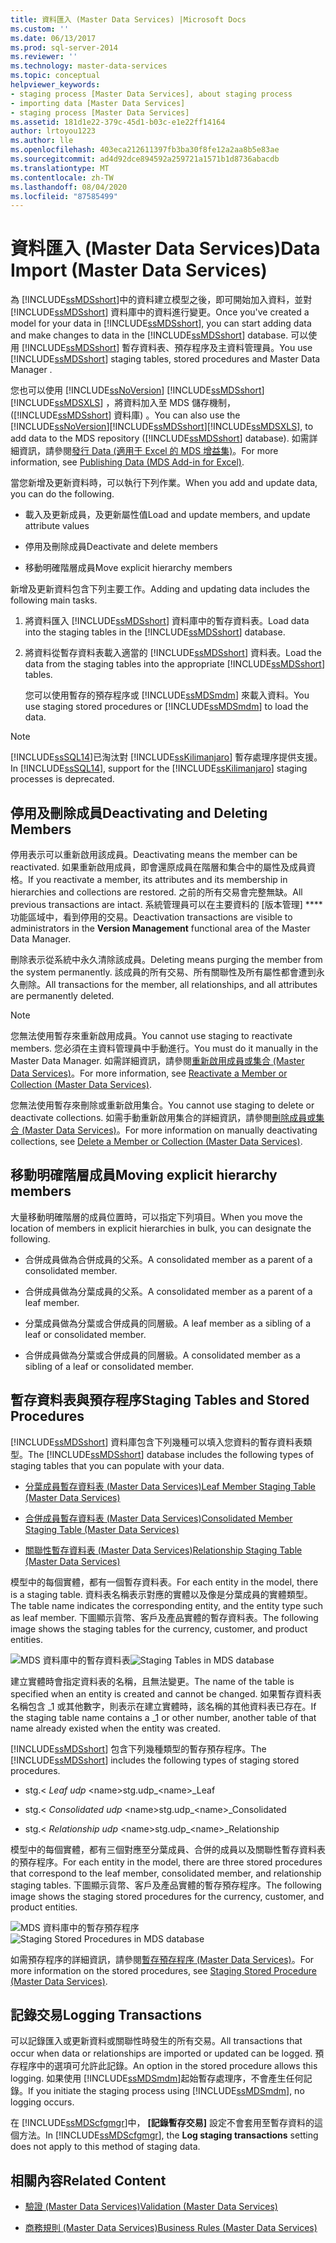 ```yaml
---
title: 資料匯入 (Master Data Services) |Microsoft Docs
ms.custom: ''
ms.date: 06/13/2017
ms.prod: sql-server-2014
ms.reviewer: ''
ms.technology: master-data-services
ms.topic: conceptual
helpviewer_keywords:
- staging process [Master Data Services], about staging process
- importing data [Master Data Services]
- staging process [Master Data Services]
ms.assetid: 181d1e22-379c-45d1-b03c-e1e22ff14164
author: lrtoyou1223
ms.author: lle
ms.openlocfilehash: 403eca212611397fb3ba30f8fe12a2aa8b5e83ae
ms.sourcegitcommit: ad4d92dce894592a259721a1571b1d8736abacdb
ms.translationtype: MT
ms.contentlocale: zh-TW
ms.lasthandoff: 08/04/2020
ms.locfileid: "87585499"
---
```

# <a name="data-import-master-data-services"></a><span data-ttu-id="f4520-102">資料匯入 (Master Data Services)</span><span class="sxs-lookup"><span data-stu-id="f4520-102">Data Import (Master Data Services)</span></span>
  <span data-ttu-id="f4520-103">為 [!INCLUDE[ssMDSshort](../includes/ssmdsshort-md.md)]中的資料建立模型之後，即可開始加入資料，並對 [!INCLUDE[ssMDSshort](../includes/ssmdsshort-md.md)] 資料庫中的資料進行變更。</span><span class="sxs-lookup"><span data-stu-id="f4520-103">Once you've created a model for your data in [!INCLUDE[ssMDSshort](../includes/ssmdsshort-md.md)], you can start adding data and make changes to data in the [!INCLUDE[ssMDSshort](../includes/ssmdsshort-md.md)] database.</span></span>   <span data-ttu-id="f4520-104">可以使用 [!INCLUDE[ssMDSshort](../includes/ssmdsshort-md.md)] 暫存資料表、預存程序及主資料管理員。</span><span class="sxs-lookup"><span data-stu-id="f4520-104">You use [!INCLUDE[ssMDSshort](../includes/ssmdsshort-md.md)] staging tables, stored procedures and Master Data Manager .</span></span>

 <span data-ttu-id="f4520-105">您也可以使用 [!INCLUDE[ssNoVersion](../includes/ssnoversion-md.md)] [!INCLUDE[ssMDSshort](../includes/ssmdsshort-md.md)] [!INCLUDE[ssMDSXLS](../includes/ssmdsxls-md.md)] ，將資料加入至 MDS 儲存機制， ([!INCLUDE[ssMDSshort](../includes/ssmdsshort-md.md)] 資料庫) 。</span><span class="sxs-lookup"><span data-stu-id="f4520-105">You can also use the [!INCLUDE[ssNoVersion](../includes/ssnoversion-md.md)][!INCLUDE[ssMDSshort](../includes/ssmdsshort-md.md)][!INCLUDE[ssMDSXLS](../includes/ssmdsxls-md.md)], to add data to the MDS repository ([!INCLUDE[ssMDSshort](../includes/ssmdsshort-md.md)] database).</span></span> <span data-ttu-id="f4520-106">如需詳細資訊，請參閱[發行 Data &#40;適用于 Excel 的 MDS 增益集&#41;](microsoft-excel-add-in/overview-importing-data-from-excel-mds-add-in-for-excel.md)。</span><span class="sxs-lookup"><span data-stu-id="f4520-106">For more information, see [Publishing Data &#40;MDS Add-in for Excel&#41;](microsoft-excel-add-in/overview-importing-data-from-excel-mds-add-in-for-excel.md).</span></span>

 <span data-ttu-id="f4520-107">當您新增及更新資料時，可以執行下列作業。</span><span class="sxs-lookup"><span data-stu-id="f4520-107">When you add and update data, you can do the following.</span></span>

-   <span data-ttu-id="f4520-108">載入及更新成員，及更新屬性值</span><span class="sxs-lookup"><span data-stu-id="f4520-108">Load and update members, and update attribute values</span></span>

-   <span data-ttu-id="f4520-109">停用及刪除成員</span><span class="sxs-lookup"><span data-stu-id="f4520-109">Deactivate and delete members</span></span>

-   <span data-ttu-id="f4520-110">移動明確階層成員</span><span class="sxs-lookup"><span data-stu-id="f4520-110">Move explicit hierarchy members</span></span>

 <span data-ttu-id="f4520-111">新增及更新資料包含下列主要工作。</span><span class="sxs-lookup"><span data-stu-id="f4520-111">Adding and updating data  includes the following main tasks.</span></span>

1.  <span data-ttu-id="f4520-112">將資料匯入 [!INCLUDE[ssMDSshort](../includes/ssmdsshort-md.md)] 資料庫中的暫存資料表。</span><span class="sxs-lookup"><span data-stu-id="f4520-112">Load data into the staging tables in the [!INCLUDE[ssMDSshort](../includes/ssmdsshort-md.md)] database.</span></span>

2.  <span data-ttu-id="f4520-113">將資料從暫存資料表載入適當的 [!INCLUDE[ssMDSshort](../includes/ssmdsshort-md.md)] 資料表。</span><span class="sxs-lookup"><span data-stu-id="f4520-113">Load the data from the staging tables into the appropriate [!INCLUDE[ssMDSshort](../includes/ssmdsshort-md.md)] tables.</span></span>

     <span data-ttu-id="f4520-114">您可以使用暫存的預存程序或 [!INCLUDE[ssMDSmdm](../includes/ssmdsmdm-md.md)] 來載入資料。</span><span class="sxs-lookup"><span data-stu-id="f4520-114">You use staging stored procedures or [!INCLUDE[ssMDSmdm](../includes/ssmdsmdm-md.md)] to load the data.</span></span>

> [!NOTE]
>  <span data-ttu-id="f4520-115">[!INCLUDE[ssSQL14](../includes/sssql14-md.md)]已淘汰對 [!INCLUDE[ssKilimanjaro](../includes/sskilimanjaro-md.md)] 暫存處理序提供支援。</span><span class="sxs-lookup"><span data-stu-id="f4520-115">In [!INCLUDE[ssSQL14](../includes/sssql14-md.md)], support for the [!INCLUDE[ssKilimanjaro](../includes/sskilimanjaro-md.md)] staging processes is deprecated.</span></span>

## <a name="deactivating-and-deleting-members"></a><span data-ttu-id="f4520-116">停用及刪除成員</span><span class="sxs-lookup"><span data-stu-id="f4520-116">Deactivating and Deleting Members</span></span>
 <span data-ttu-id="f4520-117">停用表示可以重新啟用該成員。</span><span class="sxs-lookup"><span data-stu-id="f4520-117">Deactivating means the member can be reactivated.</span></span> <span data-ttu-id="f4520-118">如果重新啟用成員，即會還原成員在階層和集合中的屬性及成員資格。</span><span class="sxs-lookup"><span data-stu-id="f4520-118">If you reactivate a member, its attributes and its membership in hierarchies and collections are restored.</span></span> <span data-ttu-id="f4520-119">之前的所有交易會完整無缺。</span><span class="sxs-lookup"><span data-stu-id="f4520-119">All previous transactions are intact.</span></span> <span data-ttu-id="f4520-120">系統管理員可以在主要資料的 [版本管理] \*\*\*\* 功能區域中，看到停用的交易。</span><span class="sxs-lookup"><span data-stu-id="f4520-120">Deactivation transactions are visible to administrators in the **Version Management** functional area of the Master Data Manager.</span></span>

 <span data-ttu-id="f4520-121">刪除表示從系統中永久清除該成員。</span><span class="sxs-lookup"><span data-stu-id="f4520-121">Deleting means purging the member from the system permanently.</span></span> <span data-ttu-id="f4520-122">該成員的所有交易、所有關聯性及所有屬性都會遭到永久刪除。</span><span class="sxs-lookup"><span data-stu-id="f4520-122">All transactions for the member, all relationships, and all attributes are permanently deleted.</span></span>

> [!NOTE]
>  <span data-ttu-id="f4520-123">您無法使用暫存來重新啟用成員。</span><span class="sxs-lookup"><span data-stu-id="f4520-123">You cannot use staging to reactivate members.</span></span> <span data-ttu-id="f4520-124">您必須在主資料管理員中手動進行。</span><span class="sxs-lookup"><span data-stu-id="f4520-124">You must do it manually in the Master Data Manager.</span></span> <span data-ttu-id="f4520-125">如需詳細資訊，請參閱[重新啟用成員或集合 &#40;Master Data Services&#41;](reactivate-a-member-or-collection-master-data-services.md)。</span><span class="sxs-lookup"><span data-stu-id="f4520-125">For more information, see [Reactivate a Member or Collection &#40;Master Data Services&#41;](reactivate-a-member-or-collection-master-data-services.md).</span></span>
> 
>  <span data-ttu-id="f4520-126">您無法使用暫存來刪除或重新啟用集合。</span><span class="sxs-lookup"><span data-stu-id="f4520-126">You cannot use staging to delete or deactivate collections.</span></span> <span data-ttu-id="f4520-127">如需手動重新啟用集合的詳細資訊，請參閱[刪除成員或集合 &#40;Master Data Services&#41;](../../2014/master-data-services/delete-a-member-or-collection-master-data-services.md)。</span><span class="sxs-lookup"><span data-stu-id="f4520-127">For more information on manually deactivating collections, see [Delete a Member or Collection &#40;Master Data Services&#41;](../../2014/master-data-services/delete-a-member-or-collection-master-data-services.md).</span></span>

## <a name="moving-explicit-hierarchy-members"></a><span data-ttu-id="f4520-128">移動明確階層成員</span><span class="sxs-lookup"><span data-stu-id="f4520-128">Moving explicit hierarchy members</span></span>
 <span data-ttu-id="f4520-129">大量移動明確階層的成員位置時，可以指定下列項目。</span><span class="sxs-lookup"><span data-stu-id="f4520-129">When you move the location of members in explicit hierarchies in bulk, you can designate the following.</span></span>

-   <span data-ttu-id="f4520-130">合併成員做為合併成員的父系。</span><span class="sxs-lookup"><span data-stu-id="f4520-130">A consolidated member as a parent of a consolidated member.</span></span>

-   <span data-ttu-id="f4520-131">合併成員做為分葉成員的父系。</span><span class="sxs-lookup"><span data-stu-id="f4520-131">A consolidated member as a parent of a leaf member.</span></span>

-   <span data-ttu-id="f4520-132">分葉成員做為分葉或合併成員的同層級。</span><span class="sxs-lookup"><span data-stu-id="f4520-132">A leaf member as a sibling of a leaf or consolidated member.</span></span>

-   <span data-ttu-id="f4520-133">合併成員做為分葉或合併成員的同層級。</span><span class="sxs-lookup"><span data-stu-id="f4520-133">A consolidated member as a sibling of a leaf or consolidated member.</span></span>

## <a name="staging-tables-and-stored-procedures"></a><span data-ttu-id="f4520-134">暫存資料表與預存程序</span><span class="sxs-lookup"><span data-stu-id="f4520-134">Staging Tables and Stored Procedures</span></span>
 <span data-ttu-id="f4520-135">[!INCLUDE[ssMDSshort](../includes/ssmdsshort-md.md)] 資料庫包含下列幾種可以填入您資料的暫存資料表類型。</span><span class="sxs-lookup"><span data-stu-id="f4520-135">The [!INCLUDE[ssMDSshort](../includes/ssmdsshort-md.md)] database includes the following types of staging tables that you can populate with your  data.</span></span>

-   [<span data-ttu-id="f4520-136">分葉成員暫存資料表 &#40;Master Data Services&#41;</span><span class="sxs-lookup"><span data-stu-id="f4520-136">Leaf Member Staging Table &#40;Master Data Services&#41;</span></span>](../../2014/master-data-services/leaf-member-staging-table-master-data-services.md)

-   [<span data-ttu-id="f4520-137">合併成員暫存資料表 &#40;Master Data Services&#41;</span><span class="sxs-lookup"><span data-stu-id="f4520-137">Consolidated Member Staging Table &#40;Master Data Services&#41;</span></span>](../../2014/master-data-services/consolidated-member-staging-table-master-data-services.md)

-   [<span data-ttu-id="f4520-138">關聯性暫存資料表 &#40;Master Data Services&#41;</span><span class="sxs-lookup"><span data-stu-id="f4520-138">Relationship Staging Table &#40;Master Data Services&#41;</span></span>](../../2014/master-data-services/relationship-staging-table-master-data-services.md)

 <span data-ttu-id="f4520-139">模型中的每個實體，都有一個暫存資料表。</span><span class="sxs-lookup"><span data-stu-id="f4520-139">For each entity in the model, there is a staging table.</span></span> <span data-ttu-id="f4520-140">資料表名稱表示對應的實體以及像是分葉成員的實體類型。</span><span class="sxs-lookup"><span data-stu-id="f4520-140">The table name indicates the corresponding entity, and the entity type such as leaf member.</span></span> <span data-ttu-id="f4520-141">下圖顯示貨幣、客戶及產品實體的暫存資料表。</span><span class="sxs-lookup"><span data-stu-id="f4520-141">The following image shows the staging tables for the currency, customer, and product entities.</span></span>

 <span data-ttu-id="f4520-142">![MDS 資料庫中的暫存資料表](../../2014/master-data-services/media/mds-stagingtables.png "MDS 資料庫中的暫存資料表")</span><span class="sxs-lookup"><span data-stu-id="f4520-142">![Staging Tables in MDS database](../../2014/master-data-services/media/mds-stagingtables.png "Staging Tables in MDS database")</span></span>

 <span data-ttu-id="f4520-143">建立實體時會指定資料表的名稱，且無法變更。</span><span class="sxs-lookup"><span data-stu-id="f4520-143">The name of the  table is specified when an entity is created and cannot be changed.</span></span> <span data-ttu-id="f4520-144">如果暫存資料表名稱包含 _1 或其他數字，則表示在建立實體時，該名稱的其他資料表已存在。</span><span class="sxs-lookup"><span data-stu-id="f4520-144">If the staging table name contains a _1 or other number, another table of that name already existed when the entity was created.</span></span>

 <span data-ttu-id="f4520-145">[!INCLUDE[ssMDSshort](../includes/ssmdsshort-md.md)] 包含下列幾種類型的暫存預存程序。</span><span class="sxs-lookup"><span data-stu-id="f4520-145">The [!INCLUDE[ssMDSshort](../includes/ssmdsshort-md.md)] includes the following types of staging stored procedures.</span></span>

-   <span data-ttu-id="f4520-146">stg.< _Leaf udp_ \<name></span><span class="sxs-lookup"><span data-stu-id="f4520-146">stg.udp_\<name>_Leaf</span></span>

-   <span data-ttu-id="f4520-147">stg.< _Consolidated udp_ \<name></span><span class="sxs-lookup"><span data-stu-id="f4520-147">stg.udp_\<name>_Consolidated</span></span>

-   <span data-ttu-id="f4520-148">stg.< _Relationship udp_ \<name></span><span class="sxs-lookup"><span data-stu-id="f4520-148">stg.udp_\<name>_Relationship</span></span>

 <span data-ttu-id="f4520-149">模型中的每個實體，都有三個對應至分葉成員、合併的成員以及關聯性暫存資料表的預存程序。</span><span class="sxs-lookup"><span data-stu-id="f4520-149">For each entity in the model, there are three stored procedures that correspond to the leaf member, consolidated member, and relationship staging tables.</span></span>  <span data-ttu-id="f4520-150">下圖顯示貨幣、客戶及產品實體的暫存預存程序。</span><span class="sxs-lookup"><span data-stu-id="f4520-150">The following image shows the staging stored procedures for the currency, customer, and product entities.</span></span>

 <span data-ttu-id="f4520-151">![MDS 資料庫中的暫存預存程序](../../2014/master-data-services/media/mds-stagingstoredprocedures.png "MDS 資料庫中的暫存預存程序")</span><span class="sxs-lookup"><span data-stu-id="f4520-151">![Staging Stored Procedures in MDS database](../../2014/master-data-services/media/mds-stagingstoredprocedures.png "Staging Stored Procedures in MDS database")</span></span>

 <span data-ttu-id="f4520-152">如需預存程序的詳細資訊，請參閱[暫存預存程序 &#40;Master Data Services&#41;](../../2014/master-data-services/staging-stored-procedure-master-data-services.md)。</span><span class="sxs-lookup"><span data-stu-id="f4520-152">For more information on the stored procedures, see [Staging Stored Procedure &#40;Master Data Services&#41;](../../2014/master-data-services/staging-stored-procedure-master-data-services.md).</span></span>

## <a name="logging-transactions"></a><span data-ttu-id="f4520-153">記錄交易</span><span class="sxs-lookup"><span data-stu-id="f4520-153">Logging Transactions</span></span>
 <span data-ttu-id="f4520-154">可以記錄匯入或更新資料或關聯性時發生的所有交易。</span><span class="sxs-lookup"><span data-stu-id="f4520-154">All transactions that occur when data or relationships are imported or updated can be logged.</span></span> <span data-ttu-id="f4520-155">預存程序中的選項可允許此記錄。</span><span class="sxs-lookup"><span data-stu-id="f4520-155">An option in the stored procedure allows this logging.</span></span> <span data-ttu-id="f4520-156">如果使用 [!INCLUDE[ssMDSmdm](../includes/ssmdsmdm-md.md)]起始暫存處理序，不會產生任何記錄。</span><span class="sxs-lookup"><span data-stu-id="f4520-156">If you initiate the staging process using [!INCLUDE[ssMDSmdm](../includes/ssmdsmdm-md.md)], no logging occurs.</span></span>

 <span data-ttu-id="f4520-157">在 [!INCLUDE[ssMDScfgmgr](../includes/ssmdscfgmgr-md.md)]中， **[記錄暫存交易]** 設定不會套用至暫存資料的這個方法。</span><span class="sxs-lookup"><span data-stu-id="f4520-157">In [!INCLUDE[ssMDScfgmgr](../includes/ssmdscfgmgr-md.md)], the **Log staging transactions** setting does not apply to this method of staging data.</span></span>

## <a name="related-content"></a><span data-ttu-id="f4520-158">相關內容</span><span class="sxs-lookup"><span data-stu-id="f4520-158">Related Content</span></span>

-   [<span data-ttu-id="f4520-159">驗證 &#40;Master Data Services&#41;</span><span class="sxs-lookup"><span data-stu-id="f4520-159">Validation &#40;Master Data Services&#41;</span></span>](../../2014/master-data-services/validation-master-data-services.md)

-   [<span data-ttu-id="f4520-160">商務規則 &#40;Master Data Services&#41;</span><span class="sxs-lookup"><span data-stu-id="f4520-160">Business Rules &#40;Master Data Services&#41;</span></span>](../../2014/master-data-services/business-rules-master-data-services.md)


